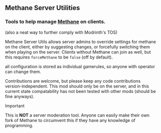 ## Methane Server Utilities
### Tools to help manage [Methane](https://github.com/AnOpenSauceDev/Methane-mod) on clients.
(also a neat way to further comply with Modrinth's TOS)

Methane Server Utils allows server admins to override settings for methane on the client, either by suggesting changes, or forcefully switching them when playing on the server. Clients without Methane can join as well, but this requires `forceMethane` to be `false` (off by default).

all configuration is stored as individual gamerules, so anyone with operator can change them.


Contributions are welcome, but please keep any code contributions version-independent.
This mod should only be on the server, and in this current state compatability has not been tested with other mods (should be fine anyways).


>[!IMPORTANT]
>This is **NOT** a server moderation tool. Anyone can easily make their own fork of Methane to circumvent this if they have any knowledge of programming.
